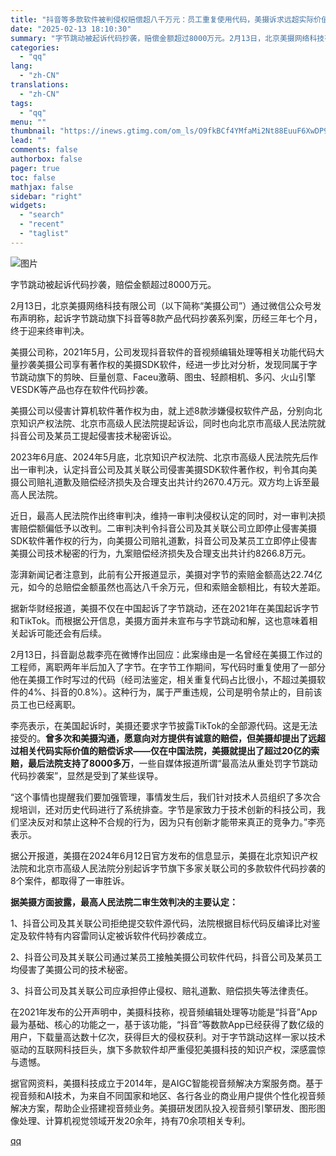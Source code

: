 ```yaml
---
title: "抖音等多款软件被判侵权赔偿超八千万元：员工重复使用代码，美摄诉求远超实际价值"
date: "2025-02-13 18:10:30"
summary: "字节跳动被起诉代码抄袭，赔偿金额超过8000万元。2月13日，北京美摄网络科技有限公司（以下简称“美..."
categories:
  - "qq"
lang:
  - "zh-CN"
translations:
  - "zh-CN"
tags:
  - "qq"
menu: ""
thumbnail: "https://inews.gtimg.com/om_ls/O9fkBCf4YMfaMi2Nt88EuuF6XwDP90zRsKanRn_kuy9y8AA_640360/0"
lead: ""
comments: false
authorbox: false
pager: true
toc: false
mathjax: false
sidebar: "right"
widgets:
  - "search"
  - "recent"
  - "taglist"
---
```


![图片](https://inews.gtimg.com/om_bt/O19YGMKF2xMl25mZC7DmK7p7Ub61QIIVS1NxFPn4o98KoAA/641)

字节跳动被起诉代码抄袭，赔偿金额超过8000万元。

2月13日，北京美摄网络科技有限公司（以下简称“美摄公司”）通过微信公众号发布声明称，起诉字节跳动旗下抖音等8款产品代码抄袭系列案，历经三年七个月，终于迎来终审判决。

美摄公司称，2021年5月，公司发现抖音软件的音视频编辑处理等相关功能代码大量抄袭美摄公司享有著作权的美摄SDK软件，经进一步比对分析，发现同属于字节跳动旗下的剪映、巨量创意、Faceu激萌、图虫、轻颜相机、多闪、火山引擎VESDK等产品也存在软件代码抄袭。

美摄公司以侵害计算机软件著作权为由，就上述8款涉嫌侵权软件产品，分别向北京知识产权法院、北京市高级人民法院提起诉讼，同时也向北京市高级人民法院就抖音公司及某员工提起侵害技术秘密诉讼。

2023年6月底、2024年5月底，北京知识产权法院、北京市高级人民法院先后作出一审判决，认定抖音公司及其关联公司侵害美摄SDK软件著作权，判令其向美摄公司赔礼道歉及赔偿经济损失及合理支出共计约2670.4万元。双方均上诉至最高人民法院。

近日，最高人民法院作出终审判决，维持一审判决侵权认定的同时，对一审判决损害赔偿额偏低予以改判。二审判决判令抖音公司及其关联公司立即停止侵害美摄SDK软件著作权的行为，向美摄公司赔礼道歉，抖音公司及某员工立即停止侵害美摄公司技术秘密的行为，九案赔偿经济损失及合理支出共计约8266.8万元。

澎湃新闻记者注意到，此前有公开报道显示，美摄对字节的索赔金额高达22.74亿元，如今的总赔偿金额虽然也高达八千余万元，但和索赔金额相比，有较大差距。

据新华财经报道，美摄不仅在中国起诉了字节跳动，还在2021年在美国起诉字节和TikTok。而根据公开信息，美摄方面并未宣布与字节跳动和解，这也意味着相关起诉可能还会有后续。

2月13日，抖音副总裁李亮在微博作出回应：此案缘由是一名曾经在美摄工作过的工程师，离职两年半后加入了字节。在字节工作期间，写代码时重复使用了一部分他在美摄工作时写过的代码（经司法鉴定，相关重复代码占比很小，不超过美摄软件的4%、抖音的0.8%）。这种行为，属于严重违规，公司是明令禁止的，目前该员工也已经离职。

李亮表示，在美国起诉时，美摄还要求字节披露TikTok的全部源代码。这是无法接受的。**曾多次和美摄沟通，愿意向对方提供有诚意的赔偿，但美摄却提出了远超过相关代码实际价值的赔偿诉求——仅在中国法院，美摄就提出了超过20亿的索赔，最后法院支持了8000多万**，一些自媒体报道所谓“最高法从重处罚字节跳动代码抄袭案”，显然是受到了某些误导。

“这个事情也提醒我们要加强管理，事情发生后，我们针对技术人员组织了多次合规培训，还对历史代码进行了系统排查。字节是家致力于技术创新的科技公司，我们坚决反对和禁止这种不合规的行为，因为只有创新才能带来真正的竞争力。”李亮表示。

据公开报道，美摄在2024年6月12日官方发布的信息显示，美摄在北京知识产权法院和北京市高级人民法院分别起诉字节旗下多家关联公司的多款软件代码抄袭的8个案件，都取得了一审胜诉。

**据美摄方面披露，最高人民法院二审生效判决的主要认定：**

1、抖音公司及其关联公司拒绝提交软件源代码，法院根据目标代码反编译比对鉴定及软件特有内容雷同认定被诉软件代码抄袭成立。

2、抖音公司及其关联公司通过某员工接触美摄公司软件代码，抖音公司及某员工均侵害了美摄公司的技术秘密。

3、抖音公司及其关联公司应承担停止侵权、赔礼道歉、赔偿损失等法律责任。

在2021年发布的公开声明中，美摄科技称，视音频编辑处理等功能是“抖音”App最为基础、核心的功能之一，基于该功能，“抖音”等数款App已经获得了数亿级的用户，下载量高达数十亿次，获得巨大的侵权获利。对于字节跳动这样一家以技术驱动的互联网科技巨头，旗下多款软件却严重侵犯美摄科技的知识产权，深感震惊与遗憾。

据官网资料，美摄科技成立于2014年，是AIGC智能视音频解决方案服务商。基于视音频和AI技术，为来自不同国家和地区、各行各业的商业用户提供个性化视音频解决方案，帮助企业搭建视音频业务。美摄研发团队投入视音频引擎研发、图形图像处理、计算机视觉领域开发20余年，持有70余项相关专利。

[qq](https://new.qq.com/rain/a/20250213A075JT00)
